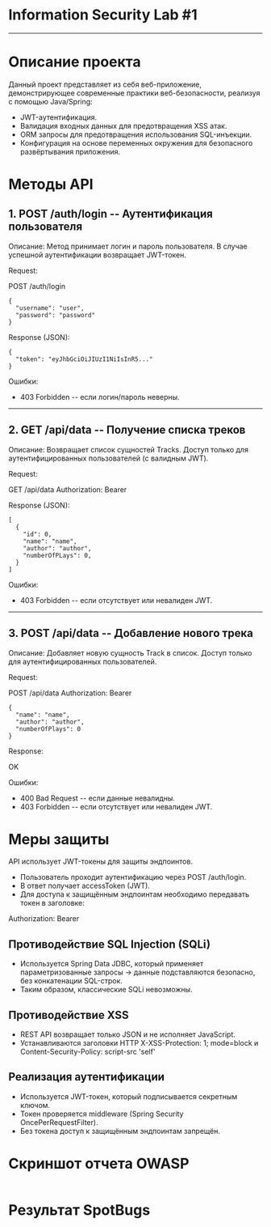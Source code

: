 # Information Security Lab #1

---

# Описание проекта

Данный проект представляет из себя веб-приложение, демонстрирующее современные практики веб-безопасности, реализуя с помощью Java/Spring:
- JWT-аутентификация.
- Валидация входных данных для предотвращения XSS атак.
- ORM запросы для предотвращения использования SQL-инъекции.
- Конфигурация на основе переменных окружения для безопасного развёртывания приложения.

# Методы API

## 1. POST /auth/login -- Аутентификация пользователя

Описание:
Метод принимает логин и пароль пользователя. В случае успешной аутентификации возвращает JWT-токен.

Request:

POST /auth/login

```
{
  "username": "user",
  "password": "password"
}
```

Response (JSON):

```
{
  "token": "eyJhbGciOiJIUzI1NiIsInR5..."
}
```

Ошибки:

* 403 Forbidden -- если логин/пароль неверны.

---

## 2. GET /api/data -- Получение списка треков

Описание:
Возвращает список сущностей Tracks. Доступ только для аутентифицированных пользователей (с валидным JWT).

Request:

GET /api/data
Authorization: Bearer <JWT>

Response (JSON):

```
[
  {
    "id": 0,
    "name": "name",
    "author": "author",
    "numberOfPLays": 0,
  }
]
```

Ошибки:

* 403 Forbidden -- если отсутствует или невалиден JWT.

---

## 3. POST /api/data -- Добавление нового трека

Описание:
Добавляет новую сущность Track в список. Доступ только для аутентифицированных пользователей.

Request:

POST /api/data
Authorization: Bearer <JWT>

```
{
  "name": "name",
  "author": "author",
  "numberOfPlays": 0
}
```

Response:

OK

Ошибки:

* 400 Bad Request -- если данные невалидны.
* 403 Forbidden -- если отсутствует или невалиден JWT.

# Меры защиты

API использует JWT-токены для защиты эндпоинтов.

* Пользователь проходит аутентификацию через POST /auth/login.
* В ответ получает accessToken (JWT).
* Для доступа к защищённым эндпоинтам необходимо передавать токен в заголовке:

Authorization: Bearer <JWT>

## Противодействие SQL Injection (SQLi)

* Используется Spring Data JDBC, который применяет параметризованные запросы → данные подставляются безопасно, без конкатенации SQL-строк.
* Таким образом, классические SQLi невозможны.

## Противодействие XSS

* REST API возвращает только JSON и не исполняет JavaScript.
* Устанавливаются заголовки HTTP X-XSS-Protection: 1; mode=block и Content-Security-Policy: script-src 'self'

## Реализация аутентификации

* Используется JWT-токен, который подписывается секретным ключом.
* Токен проверяется middleware (Spring Security OncePerRequestFilter).
* Без токена доступ к защищённым эндпоинтам запрещён.

# Скриншот отчета OWASP
![]()
# Результат SpotBugs

